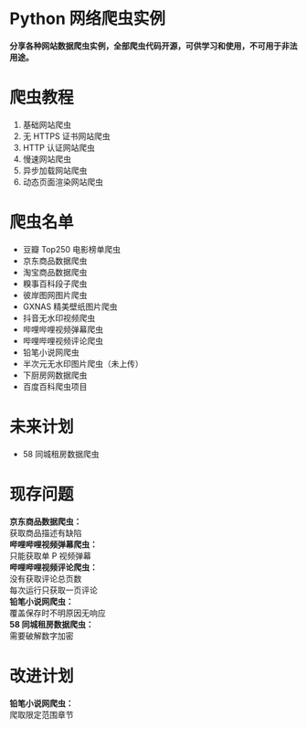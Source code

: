 # Python 网络爬虫实例
**分享各种网站数据爬虫实例，全部爬虫代码开源，可供学习和使用，不可用于非法用途。**  
# 爬虫教程  
1. 基础网站爬虫  
2. 无 HTTPS 证书网站爬虫  
3. HTTP 认证网站爬虫  
4. 慢速网站爬虫  
5. 异步加载网站爬虫  
6. 动态页面渲染网站爬虫  
# 爬虫名单  
* 豆瓣 Top250 电影榜单爬虫  
* 京东商品数据爬虫  
* 淘宝商品数据爬虫  
* 糗事百科段子爬虫  
* 彼岸图网图片爬虫  
* GXNAS 精美壁纸图片爬虫  
* 抖音无水印视频爬虫  
* 哔哩哔哩视频弹幕爬虫  
* 哔哩哔哩视频评论爬虫  
* 铅笔小说网爬虫  
* 半次元无水印图片爬虫（未上传）  
* 下厨房网数据爬虫  
* 百度百科爬虫项目
# 未来计划  
* 58 同城租房数据爬虫  
# 现存问题  
**京东商品数据爬虫：**  
获取商品描述有缺陷  
**哔哩哔哩视频弹幕爬虫：**  
只能获取单 P 视频弹幕  
**哔哩哔哩视频评论爬虫：**  
没有获取评论总页数  
每次运行只获取一页评论  
**铅笔小说网爬虫：**  
覆盖保存时不明原因无响应  
**58 同城租房数据爬虫：**  
需要破解数字加密  
# 改进计划  
**铅笔小说网爬虫：**  
爬取限定范围章节  